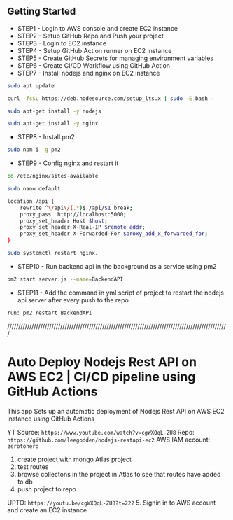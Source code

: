 ## Getting Started

-   STEP1 - Login to AWS console and create EC2 instance
-   STEP2 - Setup GitHub Repo and Push your project
-   STEP3 - Login to EC2 instance
-   STEP4 - Setup GitHub Action runner on EC2 instance
-   STEP5 - Create GitHub Secrets for managing environment variables
-   STEP6 - Create CI/CD Workflow using GitHub Action
-   STEP7 - Install nodejs and nginx on EC2 instance

```bash
sudo apt update

curl -fsSL https://deb.nodesource.com/setup_lts.x | sudo -E bash -

sudo apt-get install -y nodejs

sudo apt-get install -y nginx
```

-   STEP8 - Install pm2

```bash
sudo npm i -g pm2
```

-   STEP9 - Config nginx and restart it

```bash
cd /etc/nginx/sites-available

sudo nano default

location /api {
	rewrite ^\/api\/(.*)$ /api/$1 break;
	proxy_pass  http://localhost:5000;
	proxy_set_header Host $host;
	proxy_set_header X-Real-IP $remote_addr;
	proxy_set_header X-Forwarded-For $proxy_add_x_forwarded_for;
}

sudo systemctl restart nginx.
```

-   STEP10 - Run backend api in the background as a service using pm2

```bash
pm2 start server.js --name=BackendAPI
```

-   STEP11 - Add the command in yml script of project to restart the nodejs api server after every push to the repo

```bash
run: pm2 restart BackendAPI
```

////////////////////////////////////////////////////////////////////////////////////////////////////

# Auto Deploy Nodejs Rest API on AWS EC2 | CI/CD pipeline using GitHub Actions

This app Sets up an automatic deployment of Nodejs Rest API on AWS EC2 instance using GitHub Actions

YT Source:			`https://www.youtube.com/watch?v=cgWXQqL-ZU8`
Repo: 				`https://github.com/leegodden/nodejs-restapi-ec2`
AWS IAM account: 	`zerotohero`

1. create project with mongo Atlas project 
2. test routes 
3. browse collectons in the project in Atlas to see that routes have added to db
4. push project to repo

UPTO: `https://youtu.be/cgWXQqL-ZU8?t=222`
5. Signin in to AWS account and create an EC2 instance